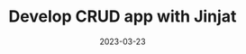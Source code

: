 ---
title: "Develop CRUD app with Jinjat"
description: ""
slug: develop-crud-app

authors: [buremba]

tags: [tutorial]
hide_table_of_contents: true

date: 2023-03-23
---